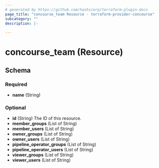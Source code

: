 ```yaml
---
# generated by https://github.com/hashicorp/terraform-plugin-docs
page_title: "concourse_team Resource - terraform-provider-concourse"
subcategory: ""
description: |-
  
---
```


# concourse_team (Resource)





<!-- schema generated by tfplugindocs -->
## Schema

### Required

- **name** (String)

### Optional

- **id** (String) The ID of this resource.
- **member_groups** (List of String)
- **member_users** (List of String)
- **owner_groups** (List of String)
- **owner_users** (List of String)
- **pipeline_operator_groups** (List of String)
- **pipeline_operator_users** (List of String)
- **viewer_groups** (List of String)
- **viewer_users** (List of String)


